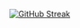 [![GitHub Streak](https://github-readme-streak-stats.herokuapp.com?user=hazemkataie&theme=github-green-purple&date_format=j%20M%5B%20Y%5D)](https://git.io/streak-stats)
